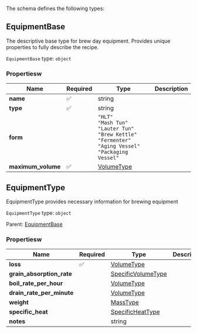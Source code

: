 The schema defines the following types:

## EquipmentBase 

The descriptive base type for brew day equipment. Provides unique properties to fully describe the recipe.

`EquipmentBase` type: `object`

### Propertiesw

|Name|Required|Type|Description|
|--|--|--|--|
| **name** | :white_check_mark: | string|  |
| **type** | :white_check_mark: | string|  |
| **form** |  | `"HLT"`<br/>`"Mash Tun"`<br/>`"Lauter Tun"`<br/>`"Brew Kettle"`<br/>`"Fermenter"`<br/>`"Aging Vessel"`<br/>`"Packaging Vessel"`|  |
| **maximum_volume** | :white_check_mark: | [VolumeType](measureable_units.json.md#volumetype)|  |

## EquipmentType 

EquipmentType provides necessary information for brewing equipment

`EquipmentType` type: `object`

Parent: [EquipmentBase](#equipmentbase)

### Propertiesw

|Name|Required|Type|Description|
|--|--|--|--|
| **loss** | :white_check_mark: | [VolumeType](measureable_units.json.md#volumetype)|  |
| **grain_absorption_rate** |  | [SpecificVolumeType](measureable_units.json.md#specificvolumetype)|  |
| **boil_rate_per_hour** |  | [VolumeType](measureable_units.json.md#volumetype)|  |
| **drain_rate_per_minute** |  | [VolumeType](measureable_units.json.md#volumetype)|  |
| **weight** |  | [MassType](measureable_units.json.md#masstype)|  |
| **specific_heat** |  | [SpecificHeatType](measureable_units.json.md#specificheattype)|  |
| **notes** |  | string|  |


